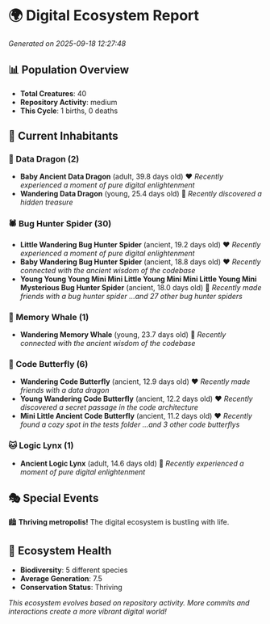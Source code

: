 # 🌍 Digital Ecosystem Report
*Generated on 2025-09-18 12:27:48*

## 📊 Population Overview
- **Total Creatures**: 40
- **Repository Activity**: medium
- **This Cycle**: 1 births, 0 deaths

## 👥 Current Inhabitants

### 🐉 Data Dragon (2)
- **Baby Ancient Data Dragon** (adult, 39.8 days old) ❤️
  *Recently experienced a moment of pure digital enlightenment*
- **Wandering Data Dragon** (young, 25.4 days old) 💛
  *Recently discovered a hidden treasure*

### 🕷️ Bug Hunter Spider (30)
- **Little Wandering Bug Hunter Spider** (ancient, 19.2 days old) ❤️
  *Recently experienced a moment of pure digital enlightenment*
- **Baby Wandering Bug Hunter Spider** (ancient, 18.8 days old) ❤️
  *Recently connected with the ancient wisdom of the codebase*
- **Young Young Young Mini Mini Little Young Mini Mini Little Young Mini Mysterious Bug Hunter Spider** (ancient, 18.0 days old) 💛
  *Recently made friends with a bug hunter spider*
  *...and 27 other bug hunter spiders*

### 🐋 Memory Whale (1)
- **Wandering Memory Whale** (young, 23.7 days old) 💚
  *Recently connected with the ancient wisdom of the codebase*

### 🦋 Code Butterfly (6)
- **Wandering Code Butterfly** (ancient, 12.9 days old) ❤️
  *Recently made friends with a data dragon*
- **Young Wandering Code Butterfly** (ancient, 12.2 days old) ❤️
  *Recently discovered a secret passage in the code architecture*
- **Mini Little Ancient Code Butterfly** (ancient, 11.2 days old) ❤️
  *Recently found a cozy spot in the tests folder*
  *...and 3 other code butterflys*

### 🐱 Logic Lynx (1)
- **Ancient Logic Lynx** (adult, 14.6 days old) 💛
  *Recently experienced a moment of pure digital enlightenment*

## 🎭 Special Events

🏙️ **Thriving metropolis!** The digital ecosystem is bustling with life.

## 🔬 Ecosystem Health
- **Biodiversity**: 5 different species
- **Average Generation**: 7.5
- **Conservation Status**: Thriving

*This ecosystem evolves based on repository activity. More commits and interactions create a more vibrant digital world!*